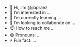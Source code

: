 - 👋 Hi, I’m @jlapraez
- 👀 I’m interested in ...
- 🌱 I’m currently learning ...
- 💞️ I’m looking to collaborate on ...
- 📫 How to reach me ...
- 😄 Pronouns: ...
- ⚡ Fun fact: ...

<!---
jlapraez/jlapraez is a ✨ special ✨ repository because its `README.md` (this file) appears on your GitHub profile.
You can click the Preview link to take a look at your changes.
--->
